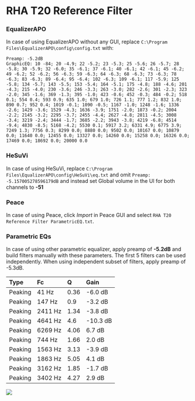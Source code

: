 # RHA T20 Reference Filter

### EqualizerAPO
In case of using EqualizerAPO without any GUI, replace `C:\Program Files\EqualizerAPO\config\config.txt`
with:
```
Preamp: -5.2dB
GraphicEQ: 10 -84; 20 -4.9; 22 -5.2; 23 -5.3; 25 -5.6; 26 -5.7; 28 -5.8; 30 -5.9; 32 -6.0; 35 -6.1; 37 -6.1; 40 -6.1; 42 -6.1; 45 -6.2; 49 -6.2; 52 -6.2; 56 -6.3; 59 -6.3; 64 -6.3; 68 -6.3; 73 -6.3; 78 -6.3; 83 -6.3; 89 -6.4; 95 -6.4; 102 -6.3; 109 -6.1; 117 -5.9; 125 -5.8; 134 -5.7; 143 -5.5; 153 -5.4; 164 -5.1; 175 -4.8; 188 -4.6; 201 -4.3; 215 -4.0; 230 -3.6; 246 -3.3; 263 -3.0; 282 -2.6; 301 -2.3; 323 -2.0; 345 -1.6; 369 -1.3; 395 -1.0; 423 -0.6; 452 -0.3; 484 -0.2; 518 0.1; 554 0.4; 593 0.9; 635 1.0; 679 1.0; 726 1.1; 777 1.2; 832 1.0; 890 0.7; 952 0.4; 1019 -0.1; 1090 -0.5; 1167 -1.0; 1248 -1.6; 1336 -2.6; 1429 -3.6; 1529 -4.3; 1636 -3.9; 1751 -2.0; 1873 -0.2; 2004 -2.2; 2145 -3.2; 2295 -3.7; 2455 -4.4; 2627 -4.8; 2811 -4.5; 3008 -3.4; 3219 -2.4; 3444 -1.7; 3685 -2.2; 3943 -3.8; 4219 -6.8; 4514 -9.4; 4830 -8.5; 5168 -4.2; 5530 0.1; 5917 3.2; 6331 4.9; 6775 3.9; 7249 1.3; 7756 0.3; 8299 0.0; 8880 0.0; 9502 0.0; 10167 0.0; 10879 0.0; 11640 0.0; 12455 0.0; 13327 0.0; 14260 0.0; 15258 0.0; 16326 0.0; 17469 0.0; 18692 0.0; 20000 0.0
```

### HeSuVi
In case of using HeSuVi, replace `C:\Program Files\EqualizerAPO\config\HeSuVi\eq.txt` and omit `Preamp:
-5.157005278596179dB` and instead set Global volume in the UI for both channels to **-51**

### Peace
In case of using Peace, click *Import* in Peace GUI and select `RHA T20 Reference Filter ParametricEQ.txt`.

### Parametric EQs
In case of using other parametric equalizer, apply preamp of **-5.2dB** and build filters manually
with these parameters. The first 5 filters can be used independently.
When using independent subset of filters, apply preamp of -5.3dB.

| Type    | Fc      |    Q | Gain     |
|:--------|:--------|:-----|:---------|
| Peaking | 41 Hz   | 0.36 | -6.0 dB  |
| Peaking | 147 Hz  | 0.9  | -3.2 dB  |
| Peaking | 2411 Hz | 1.34 | -3.8 dB  |
| Peaking | 4641 Hz | 4.6  | -10.3 dB |
| Peaking | 6269 Hz | 4.06 | 6.7 dB   |
| Peaking | 744 Hz  | 1.66 | 2.0 dB   |
| Peaking | 1563 Hz | 3.13 | -3.9 dB  |
| Peaking | 1863 Hz | 5.05 | 4.1 dB   |
| Peaking | 3162 Hz | 1.85 | -1.7 dB  |
| Peaking | 3402 Hz | 4.27 | 2.9 dB   |

![](https://raw.githubusercontent.com/jaakkopasanen/AutoEq/master/results/innerfidelity/sbaf-serious/RHA%20T20%20Reference%20Filter/RHA%20T20%20Reference%20Filter.png)